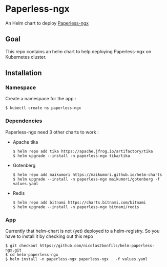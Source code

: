 # Paperless-ngx

An Helm chart to deploy [Paperless-ngx](https://www.paperless-ngx.com)

## Goal

This repo contains an helm chart to help deploying Paperless-ngx on Kubernetes cluster.

## Installation

### Namespace

Create a namespace for the app :

```shell
$ kubectl create ns paperless-ngx
```

### Dependencies

Paperless-ngx need 3 other charts to work :

- Apache tika
  
  ```shell
  $ helm repo add tika https://apache.jfrog.io/artifactory/tika
  $ helm upgrade --install -n paperless-ngx tika/tika
  ```

- Gotenberg

  ```shell
  $ helm repo add maikumori https://maikumori.github.io/helm-charts
  $ helm upgrade --install -n paperless-ngx maikumori/gotenberg -f values.yaml
  ```

- Redis

  ```shell
  $ helm repo add bitnami https://charts.bitnami.com/bitnami
  $ helm upgrade --install -n paperless-ngx bitnami/redis
  ```

### App

Currently that helm-chart is not (yet) deployed to a helm-registry. So you have to install it by checking out this repo

```shell
$ git checkout https://github.com/nicolas2bonfils/helm-paperless-ngx.git
$ cd helm-paperless-ngx
$ helm install -n paperless-ngx paperless-ngx . -f values.yaml
```
